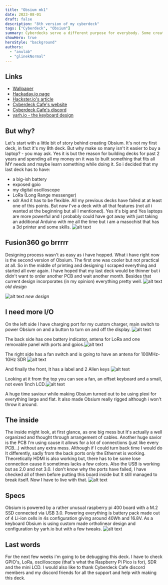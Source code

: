 ```yaml
---
title: "Obsium mk1"
date: 2023-08-01
draft: false
description: "8th version of my cyberdeck"
tags: ["Cyberdeck", "Obsium"]
summary: Cyberdecks serve a different purpose for everybody. Some create it purely for fun others try to make a perfect „laptop” like device to fulfil all of their needs. For me it is both.
showHero: true
heroStyle: "background"
authors:
  - "anulab"
  - "glinekNormal"
---
```


## Links
* [Wallpaper](https://www.deviantart.com/mcfrolic/art/Abstract-Mountain-Wallpaper-462151732)
* [Hackaday.io page](https://hackaday.io/project/192016-the-obsium-cyberdeck)
* [Hackster.io's article](https://www.hackster.io/news/the-obsium-cyberdeck-is-a-custom-workhorse-d616fb3cd419)
* [Cyberdeck Cafe's website](https://cyberdeck.cafe/)
* [Cyberdeck Cafe's discord](https://discord.com/invite/JK76KBsfuR)
* [yarh.io - the keyboard design](https://yarh.io/)

## But why?
Let's start with a little bit of story behind creating Obsium. It's not my first deck, in fact it's my 8th deck. But why make so many isn't it easier to buy a laptop? - you may ask.
Yes it is but the reason for building decks for past 2 years and spending all my money on it was to built something that fits all MY needs and maybe learn something while doing it. So i decided that my last deck has to have:
- a big-ish battery
- exposed gpio
- my digital oscilloscope
- LoRa (Long Range messenger)
- sdr
And it has to be flexible. All my previous decks have failed at at least one of this points. But now I've a deck with all that features (not all i wanted at the beginning but all I mentioned). Yes it's big and Yes laptops are more powerful and I probably could have got away with just taking an additional Arduino with me all the time but i am a masochist that has a 3d printer and some skills. 
![alt text](onTable.jpg)

## Fusion360 go brrrrr
Designing process wasn't as easy as i have hopped. What i have right now is the second version of Obsium. The first one was cooler but not practical at all. So in the middle of printing and designing I scraped everything and started all over again. I have hoped that my last deck would be thinner but i didn't want to order another PCB and wait another month. Besides that current design incorporates (in my opinion) everything pretty well. 
![alt text](old.jpg)
*old design*

![alt text](new.jpg)
*new design*

## I need more I/O
On the left side I have charging port for my custom charger, main switch to power Obsium on and a button to turn on and off the display. ![alt text](left.jpg)

The back side has one battery indicator, antena for LoRa and one removable panel with ports and gpios.![alt text](back.jpg) 

The right side has a fan switch and is going to have an antena for 100MHz-1GHz SDR ![alt text](right.jpg)

And finally the front, It has a label and 2 Allen keys ![alt text](front.jpg)

Looking at it from the top you can see a fan, an offset keyboard and a small, not even 1inch LCD.![alt text](top.jpg)

A huge time saviour while making Obsium turned out to be using plexi for everything large and flat. It also made Obsium really rigged although i won't throw it around. 

## The inside
The inside might look, at first glance, as one big mess but It's actually a well organized and thought through arrangement of cables. Another huge savior is the PCB I'm using cause it allows for a lot of connections (just like every PCB...) without any extra mess. Although if I could turn back time I would do It differently, sadly from the back ports only the Ethernet is working. Theoretically HDMI is also working but, there has to be some lose connection cause it sometimes lacks a few colors. Also the USB is working but as 2.0 and not 3.0. I don't know why the ports have failed, I have checked all of them before putting this board inside but It still managed to break itself. Now I have to live with that. ![alt text](mess.jpg)

## Specs
Obsium is powered by a rather unusual raspberry pi 400 board with a M.2 SSD connected via USB 3.0. Powering everything is battery pack made out of 4 Li-ion cells in 4s configuration giving around 40Wh and 16.8V. As a keyboard Obsium is using custom made ortholinear design and configuration by yarh.io but with a few tweaks. ![alt text](pi.jpg) 

## Last words
For the next few weeks i'm going to be debugging this deck. I have to check GPIO's, LoRa, oscilloscope (that's what the Raspberry Pi Pico is for), SDR and the mini LCD. I would also like to thank Cyberdeck Cafe discord members and my discord friends for all the support and help with making this deck. 